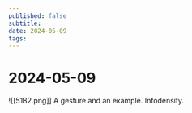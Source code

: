 ```yaml
---
published: false
subtitle: 
date: 2024-05-09
tags: 
---
```


# 2024-05-09 

![[5182.png]]
A gesture and an example. Infodensity. 